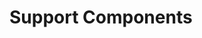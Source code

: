 # Support Components

<template>
  <div class="box-list-crs">
    <InfoCourse 
      title=""
      info=""
    />
    <div class="all-crs">
      <AddCourse 
        link =""
        img=""
        title=""
        type=""
        :top=""
      />
    </div>
    <EditBox link="" />
  </div>
</template>
